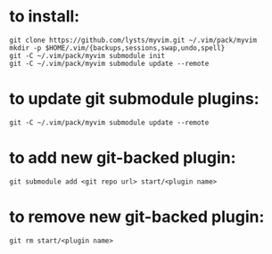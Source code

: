 # to install:

    git clone https://github.com/lysts/myvim.git ~/.vim/pack/myvim
    mkdir -p $HOME/.vim/{backups,sessions,swap,undo,spell}
    git -C ~/.vim/pack/myvim submodule init
    git -C ~/.vim/pack/myvim submodule update --remote

# to update git submodule plugins:

    git -C ~/.vim/pack/myvim submodule update --remote

# to add new git-backed plugin:

    git submodule add <git repo url> start/<plugin name>

# to remove new git-backed plugin:

    git rm start/<plugin name>
